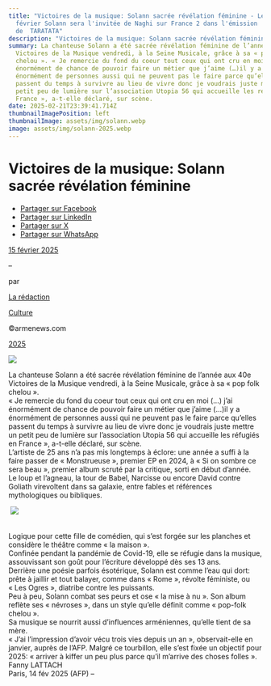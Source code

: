 ```yaml
---
title: "Victoires de la musique: Solann sacrée révélation féminine - Le 22
  février Solann sera l'invitée de Naghi sur France 2 dans l'émission
  de  TARATATA"
description: "Victoires de la musique: Solann sacrée révélation féminine"
summary: La chanteuse Solann a été sacrée révélation féminine de l’année aux 40e
  Victoires de la Musique vendredi, à la Seine Musicale, grâce à sa « pop folk
  chelou ». « Je remercie du fond du coeur tout ceux qui ont cru en moi (…) j’ai
  énormément de chance de pouvoir faire un métier que j’aime (…)il y a
  énormément de personnes aussi qui ne peuvent pas le faire parce qu’elles
  passent du temps à survivre au lieu de vivre donc je voudrais juste mettre un
  petit peu de lumière sur l’association Utopia 56 qui accueille les réfugiés en
  France », a-t-elle déclaré, sur scène.
date: 2025-02-21T23:39:41.714Z
thumbnailImagePosition: left
thumbnailImage: assets/img/solann.webp
image: assets/img/solann-2025.webp
---
```

<!--StartFragment-->

# Victoires de la musique: Solann sacrée révélation féminine

* [Partager sur Facebook](https://www.facebook.com/sharer/sharer.php?u=https%3A%2F%2Fwww.armenews.com%2Fvictoires-de-la-musique-solann-sacree-revelation-feminine%2F&title=Victoires%20de%20la%20musique%3A%20Solann%20sacr%C3%A9e%20r%C3%A9v%C3%A9lation%20f%C3%A9minine)
* [Partager sur LinkedIn](https://www.linkedin.com/shareArticle?mini=true&url=https%3A%2F%2Fwww.armenews.com%2Fvictoires-de-la-musique-solann-sacree-revelation-feminine%2F&title=Victoires%20de%20la%20musique%3A%20Solann%20sacr%C3%A9e%20r%C3%A9v%C3%A9lation%20f%C3%A9minine)
* [Partager sur X](https://x.com/share?url=https%3A%2F%2Fwww.armenews.com%2Fvictoires-de-la-musique-solann-sacree-revelation-feminine%2F&text=Victoires%20de%20la%20musique%3A%20Solann%20sacr%C3%A9e%20r%C3%A9v%C3%A9lation%20f%C3%A9minine)
* [Partager sur WhatsApp](https://api.whatsapp.com/send?text=Victoires%20de%20la%20musique%3A%20Solann%20sacr%C3%A9e%20r%C3%A9v%C3%A9lation%20f%C3%A9minine%20%E2%80%94%20https%3A%2F%2Fwww.armenews.com%2Fvictoires-de-la-musique-solann-sacree-revelation-feminine%2F)

[15 février 2025](https://www.armenews.com/victoires-de-la-musique-solann-sacree-revelation-feminine/)

–

par

[La rédaction](https://www.armenews.com/author/toranian/)

[Culture](https://www.armenews.com/categorie/culture/)

©armenews.com

[2025](https://www.armenews.com/victoires-de-la-musique-solann-sacree-revelation-feminine/)

![](https://www.armenews.com/wp-content/uploads/2025/02/IMG_6871.jpg)

La chanteuse Solann a été sacrée révélation féminine de l’année aux 40e Victoires de la Musique vendredi, à la Seine Musicale, grâce à sa « pop folk chelou ».\
« Je remercie du fond du coeur tout ceux qui ont cru en moi (…) j’ai énormément de chance de pouvoir faire un métier que j’aime (…)il y a énormément de personnes aussi qui ne peuvent pas le faire parce qu’elles passent du temps à survivre au lieu de vivre donc je voudrais juste mettre un petit peu de lumière sur l’association Utopia 56 qui accueille les réfugiés en France », a-t-elle déclaré, sur scène.\
L’artiste de 25 ans n’a pas mis longtemps à éclore: une année a suffi à la faire passer de « Monstrueuse », premier EP en 2024, à « Si on sombre ce sera beau », premier album scruté par la critique, sorti en début d’année.\
Le loup et l’agneau, la tour de Babel, Narcisse ou encore David contre Goliath virevoltent dans sa galaxie, entre fables et références mythologiques ou bibliques.

 ![](https://www.armenews.com/wp-content/uploads/2025/02/IMG_6863-243x300.jpg)

\
Logique pour cette fille de comédien, qui s’est forgée sur les planches et considère le théâtre comme « la maison ».\
Confinée pendant la pandémie de Covid-19, elle se réfugie dans la musique, assouvissant son goût pour l’écriture développé dès ses 13 ans.\
Derrière une poésie parfois ésotérique, Solann est comme l’eau qui dort: prête à jaillir et tout balayer, comme dans « Rome », révolte féministe, ou « Les Ogres », diatribe contre les puissants.\
Peu à peu, Solann combat ses peurs et ose « la mise à nu ». Son album reflète ses « névroses », dans un style qu’elle définit comme « pop-folk chelou ».\
Sa musique se nourrit aussi d’influences arméniennes, qu’elle tient de sa mère.\
« J’ai l’impression d’avoir vécu trois vies depuis un an », observait-elle en janvier, auprès de l’AFP. Malgré ce tourbillon, elle s’est fixée un objectif pour 2025: « arriver à kiffer un peu plus parce qu’il m’arrive des choses folles ».\
Fanny LATTACH\
Paris, 14 fév 2025 (AFP) –



<!--EndFragment-->